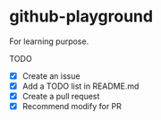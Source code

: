 # github-playground
For learning purpose.

TODO

- [x] Create an issue
- [x] Add a TODO list in README.md
- [x] Create a pull request
- [x] Recommend modify for PR
